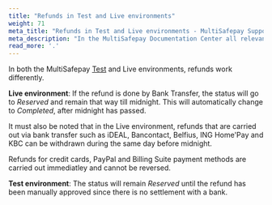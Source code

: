 ```yaml
---
title: "Refunds in Test and Live environments"
weight: 71
meta_title: "Refunds in Test and Live environments - MultiSafepay Support"
meta_description: "In the MultiSafepay Documentation Center all relevant information regarding our Plugins and API. As well as Support pages for Payment Method, Tools and General Questions. You can also find the contact details of our Support Team and Integration Team."
read_more: '.'
---
```


In both the MultiSafepay [Test](https://testmerchant.multisafepay.com/signup?_ga=2.239314307.1689046699.1579505297-896219683.1574159857) and Live environments, refunds work differently.

__Live environment__: If the refund is done by Bank Transfer, the status will go to _Reserved_ and remain that way till midnight. This will automatically change to _Completed_, after midnight has passed.

It must also be noted that in the Live environment, refunds that are carried out via bank transfer such as iDEAL, Bancontact, Belfius, ING Home'Pay and KBC can be withdrawn during the same day before midnight.

Refunds for credit cards, PayPal and Billing Suite payment methods are carried out immediatley and cannot be reversed.

__Test environment__: The status will remain _Reserved_ until the refund has been manually approved since there is no settlement with a bank.
